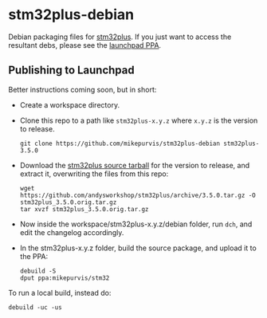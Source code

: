 stm32plus-debian
================

Debian packaging files for [stm32plus](https://github.com/andysworkshop/stm32plus).
If you just want to access the resultant debs, please see the
[launchpad PPA](https://launchpad.net/~mikepurvis/+archive/ubuntu/stm32).


Publishing to Launchpad
-----------------------

Better instructions coming soon, but in short:

 - Create a workspace directory.

 - Clone this repo to a path like `stm32plus-x.y.z` where `x.y.z` is the version to release.
    ```
    git clone https://github.com/mikepurvis/stm32plus-debian stm32plus-3.5.0
    ```

 - Download the [stm32plus source tarball](https://github.com/andysworkshop/stm32plus/releases)
   for the version to release, and extract it, overwriting the files from this repo:
    ```
    wget https://github.com/andysworkshop/stm32plus/archive/3.5.0.tar.gz -O stm32plus_3.5.0.orig.tar.gz
    tar xvzf stm32plus_3.5.0.orig.tar.gz
    ```

 - Now inside the workspace/stm32plus-x.y.z/debian folder, run `dch`, and edit the changelog accordingly.

 - In the stm32plus-x.y.z folder, build the source package, and upload it to the PPA:
    ```
    debuild -S
    dput ppa:mikepurvis/stm32
    ```

To run a local build, instead do:

    debuild -uc -us
